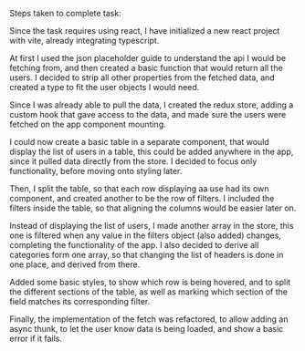 Steps taken to complete task:

Since the task requires using react, I have initialized a new react project with vite, already integrating typescript.

At first I used the json placeholder guide to understand the api I would be fetching from, and then created a basic function that would return all the users. I decided to strip all other properties from the fetched data, and created a type to fit the user objects I would need.

Since I was already able to pull the data, I created the redux store, adding a custom hook that gave access to the data, and made sure the users were fetched on the app component mounting.

I could now create a basic table in a separate component, that would display the list of users in a table, this could be added anywhere in the app, since it pulled data directly from the store. I decided to focus only functionality, before moving onto styling later.

Then, I split the table, so that each row displaying aa use had its own component, and created another to be the row of filters. I included the filters inside the table, so that aligning the columns would be easier later on.

Instead of displaying the list of users, I made another array in the store, this one is filtered when any value in the filters object (also added) changes, completing the functionality of the app. I also decided to derive all categories form one array, so that changing the list of headers is done in one place, and derived from there.

Added some basic styles, to show which row is being hovered, and to split the different sections of the table, as well as marking which section of the field matches its corresponding filter.

Finally, the implementation of the fetch was refactored, to allow adding an async thunk, to let the user know data is being loaded, and show a basic error if it fails.

